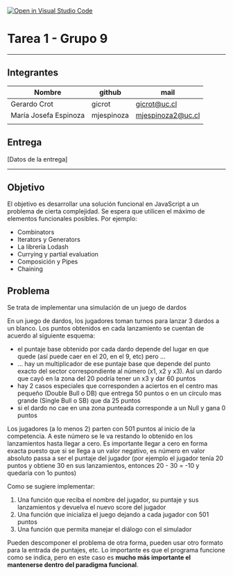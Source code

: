 [![Open in Visual Studio Code](https://classroom.github.com/assets/open-in-vscode-f059dc9a6f8d3a56e377f745f24479a46679e63a5d9fe6f495e02850cd0d8118.svg)](https://classroom.github.com/online_ide?assignment_repo_id=7322992&assignment_repo_type=AssignmentRepo)
# Tarea 1 - Grupo 9

---

## Integrantes

| **Nombre**            | **github** | **mail**          |
|-----------------------|------------|-------------------|
| Gerardo Crot          | gicrot     | gicrot@uc.cl      |
| María Josefa Espinoza | mjespinoza | mjespinoza2@uc.cl |
|                       |            |                   |

## Entrega

[Datos de la entrega]

--- 
## Objetivo

El objetivo es desarrollar una solución funcional en JavaScript a un problema de cierta complejidad.  Se espera que utilicen el máximo de elementos funcionales posibles.  Por ejemplo:
* Combinators
* Iterators y Generators
* La librería Lodash
* Currying y partial evaluation
* Composición y Pipes
* Chaining 

## Problema

Se trata de implementar una simulación de un juego de dardos

En un juego de dardos, los jugadores toman turnos para lanzar 3 dardos a un blanco.  Los puntos obtenidos en cada lanzamiento se cuentan de acuerdo al siguiente esquema:
* el puntaje base obtenido por cada dardo depende del lugar en que quede (así puede caer en el 20, en el 9, etc) pero ...
* … hay un multiplicador de ese puntaje base que depende del punto exacto del sector correspondiente al número (x1, x2 y x3). Así un dardo que cayó en la zona del 20 podría tener un x3 y dar 60 puntos
* hay 2 casos especiales que corresponden a aciertos en el centro mas pequeño (Double Bull o DB) que entrega 50 puntos o en un círculo mas grande (Single Bull o SB) que da 25 puntos
* si el dardo no cae en una zona punteada corresponde a un Null y gana 0 puntos

Los jugadores (a lo menos 2) parten con 501 puntos al inicio de la competencia.  A este número se le va restando lo obtenido en los lanzamientos hasta llegar a cero.  Es importante llegar a cero en forma exacta puesto que si se llega a un valor negativo, es número en valor absoluto passa a ser el puntaje del jugador (por ejemplo el jugador tenía 20 puntos y obtiene 30 en sus lanzamientos, entonces 20 - 30 = -10 y quedaría con 1o puntos)

Como se sugiere  implementar:
1. Una función que reciba el nombre del jugador, su puntaje y sus lanzamientos y devuelva el nuevo score del jugador
2. Una función que inicializa el juego dejando a cada jugador con 501 puntos
3. Una función que permita manejar el diálogo con el simulador

Pueden descomponer el problema de otra forma, pueden usar otro formato para la entrada de puntajes, etc.  Lo importante es que el programa funcione como se indica, pero en este caso es **mucho más importante el mantenerse dentro del paradigma funcional**.
